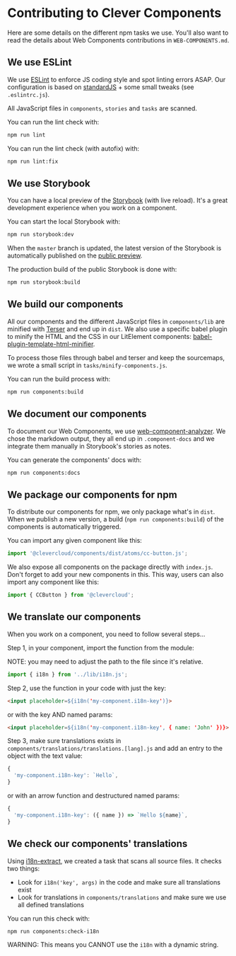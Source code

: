 # Contributing to Clever Components

Here are some details on the different npm tasks we use.
You'll also want to read the details about Web Components contributions in `WEB-COMPONENTS.md`.

## We use ESLint

We use [ESLint](https://eslint.org/) to enforce JS coding style and spot linting errors ASAP.
Our configuration is based on [standardJS](https://standardjs.com/) + some small tweaks (see `.eslintrc.js`).

All JavaScript files in `components`, `stories` and `tasks` are scanned.

You can run the lint check with:

```bash
npm run lint
```

You can run the lint check (with autofix) with:

```bash
npm run lint:fix
```

## We use Storybook

You can have a local preview of the [Storybook](https://storybook.js.org/) (with live reload).
It's a great development experience when you work on a component.

You can start the local Storybook with:

```bash
npm run storybook:dev
```

When the `master` branch is updated, the latest version of the Storybook is automatically published on the [public preview](https://www.clever-cloud.com/doc/clever-components/).

The production build of the public Storybook is done with:

```bash
npm run storybook:build
```

## We build our components

All our components and the different JavaScript files in `components/lib` are minified with [Terser](https://github.com/terser-js/terser) and end up in `dist`.
We also use a specific babel plugin to minify the HTML and the CSS in our LitElement components: [babel-plugin-template-html-minifier](https://github.com/cfware/babel-plugin-template-html-minifier).

To process those files through babel and terser and keep the sourcemaps, we wrote a small script in `tasks/minify-components.js`.

You can run the build process with:

```bash
npm run components:build
```

## We document our components

To document our Web Components, we use [web-component-analyzer](https://github.com/runem/web-component-analyzer).
We chose the markdown output, they all end up in `.component-docs` and we integrate them manually in Storybook's stories as notes.

You can generate the components' docs with:

```bash
npm run components:docs
```

## We package our components for npm

To distribute our components for npm, we only package what's in `dist`.
When we publish a new version, a build (`npm run components:build`) of the components is automatically triggered.

You can import any given component like this:

```js
import '@clevercloud/components/dist/atoms/cc-button.js';
```

We also expose all components on the package directly with `index.js`.
Don't forget to add your new components in this.
This way, users can also import any component like this:

```js
import { CCButton } from '@clevercloud';
```

## We translate our components

When you work on a component, you need to follow several steps...

Step 1, in your component, import the function from the module:

NOTE: you may need to adjust the path to the file since it's relative.

```js
import { i18n } from '../lib/i18n.js';
```

Step 2, use the function in your code with just the key:

```html
<input placeholder=${i18n('my-component.i18n-key')}>
```

or with the key AND named params:

```html
<input placeholder=${i18n('my-component.i18n-key', { name: 'John' })}>
```

Step 3, make sure translations exists in `components/translations/translations.[lang].js` and add an entry to the object with the text value:

```js
{
  'my-component.i18n-key': `Hello`,
}
```

or with an arrow function and destructured named params:

```js
{
  'my-component.i18n-key': ({ name }) => `Hello ${name}`,
}
```

## We check our components' translations

Using [i18n-extract](https://github.com/oliviertassinari/i18n-extract), we created a task that scans all source files.
It checks two things:

* Look for `i18n('key', args)` in the code and make sure all translations exist
* Look for translations in `components/translations` and make sure we use all defined translations

You can run this check with:

```bash
npm run components:check-i18n
```

WARNING: This means you CANNOT use the `i18n` with a dynamic string.
